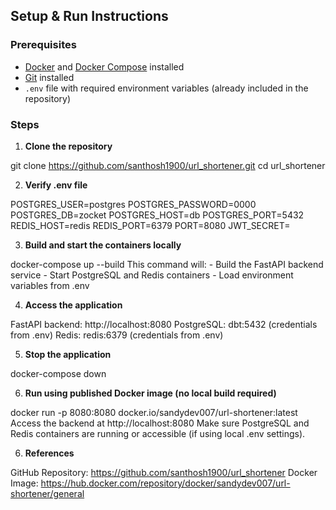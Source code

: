 ## Setup & Run Instructions

### Prerequisites
- [Docker](https://www.docker.com/) and [Docker Compose](https://docs.docker.com/compose/) installed
- [Git](https://git-scm.com/) installed
- `.env` file with required environment variables (already included in the repository)

### Steps

1. **Clone the repository**

git clone https://github.com/santhosh1900/url_shortener.git
cd url_shortener

2. **Verify .env file**

POSTGRES_USER=postgres
POSTGRES_PASSWORD=0000
POSTGRES_DB=zocket
POSTGRES_HOST=db
POSTGRES_PORT=5432
REDIS_HOST=redis
REDIS_PORT=6379
PORT=8080
JWT_SECRET=<your-secret>

3. **Build and start the containers locally**

docker-compose up --build
This command will:
    - Build the FastAPI backend service
    - Start PostgreSQL and Redis containers
    - Load environment variables from .env

4. **Access the application**

FastAPI backend: http://localhost:8080
PostgreSQL: dbt:5432 (credentials from .env)
Redis: redis:6379 (credentials from .env)

5. **Stop the application**

docker-compose down

6. **Run using published Docker image (no local build required)**

docker run -p 8080:8080 docker.io/sandydev007/url-shortener:latest
Access the backend at http://localhost:8080
Make sure PostgreSQL and Redis containers are running or accessible (if using local .env settings).

6. **References**

GitHub Repository: https://github.com/santhosh1900/url_shortener
Docker Image: https://hub.docker.com/repository/docker/sandydev007/url-shortener/general



